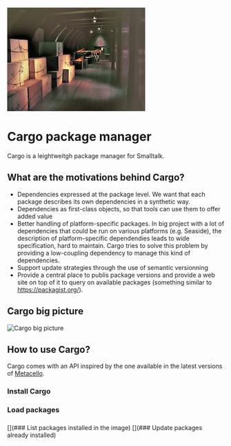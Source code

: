 ![Image of Cargo](/cargo-picture-small.png)

# Cargo package manager

Cargo is a leightweitgh package manager for Smalltalk.

## What are the motivations behind Cargo?
* Dependencies expressed at the package level. We want that each package describes its own dependencies in a synthetic way.
* Dependencies as first-class objects, so that tools can use them to offer added value
* Better handling of platform-specific packages. In big project with a lot of dependencies that could be run on various platforms (e.g. Seaside), the description of platform-specific dependendies leads to wide specification, hard to maintain. Cargo tries to solve this problem by providing a low-coupling dependency to manage this kind of dependencies.
* Support update strategies through the use of semantic versionning
* Provide a central place to publis package versions and provide a web site on top of it to query on available packages (something similar to https://packagist.org/).

## Cargo big picture
![Cargo big picture](/doc/cargo-overview.png)

## How to use Cargo?
Cargo comes with an API inspired by the one available in the latest versions of [Metacello](https://github.com/dalehenrich/metacello-work).
### Install Cargo
### Load packages
### 

[](### List packages installed in the image)
[](### Update packages already installed)
